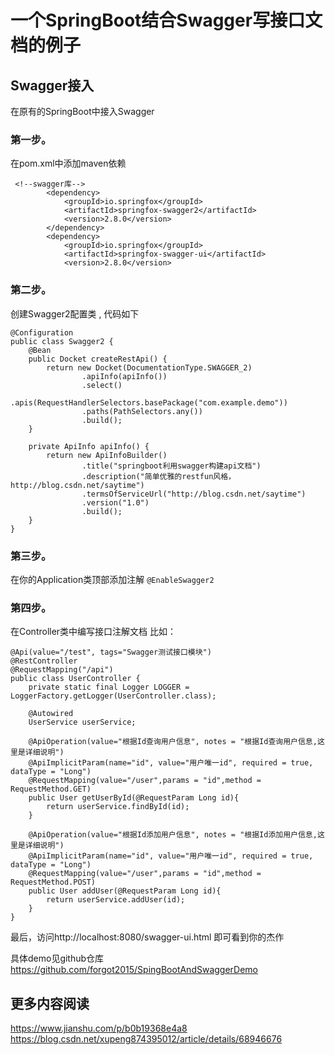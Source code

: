 # 一个SpringBoot结合Swagger写接口文档的例子

## Swagger接入

在原有的SpringBoot中接入Swagger

### 第一步。
在pom.xml中添加maven依赖
````
 <!--swagger库-->
        <dependency>
            <groupId>io.springfox</groupId>
            <artifactId>springfox-swagger2</artifactId>
            <version>2.8.0</version>
        </dependency>
        <dependency>
            <groupId>io.springfox</groupId>
            <artifactId>springfox-swagger-ui</artifactId>
            <version>2.8.0</version>
````
### 第二步。
创建Swagger2配置类 , 代码如下
````
@Configuration
public class Swagger2 {
    @Bean
    public Docket createRestApi() {
        return new Docket(DocumentationType.SWAGGER_2)
                .apiInfo(apiInfo())
                .select()
                .apis(RequestHandlerSelectors.basePackage("com.example.demo"))
                .paths(PathSelectors.any())
                .build();
    }

    private ApiInfo apiInfo() {
        return new ApiInfoBuilder()
                .title("springboot利用swagger构建api文档")
                .description("简单优雅的restfun风格，http://blog.csdn.net/saytime")
                .termsOfServiceUrl("http://blog.csdn.net/saytime")
                .version("1.0")
                .build();
    }
}
````

### 第三步。
在你的Application类顶部添加注解
`@EnableSwagger2`

### 第四步。
在Controller类中编写接口注解文档
比如：
````
@Api(value="/test", tags="Swagger测试接口模块")
@RestController
@RequestMapping("/api")
public class UserController {
    private static final Logger LOGGER = LoggerFactory.getLogger(UserController.class);

    @Autowired
    UserService userService;

    @ApiOperation(value="根据Id查询用户信息", notes = "根据Id查询用户信息,这里是详细说明")
    @ApiImplicitParam(name="id", value="用户唯一id", required = true, dataType = "Long")
    @RequestMapping(value="/user",params = "id",method = RequestMethod.GET)
    public User getUserById(@RequestParam Long id){
        return userService.findById(id);
    }

    @ApiOperation(value="根据Id添加用户信息", notes = "根据Id添加用户信息,这里是详细说明")
    @ApiImplicitParam(name="id", value="用户唯一id", required = true, dataType = "Long")
    @RequestMapping(value="/user",params = "id",method = RequestMethod.POST)
    public User addUser(@RequestParam Long id){
        return userService.addUser(id);
    }
}
````
最后，访问http://localhost:8080/swagger-ui.html 即可看到你的杰作

具体demo见github仓库 
https://github.com/forgot2015/SpingBootAndSwaggerDemo

## 更多内容阅读
https://www.jianshu.com/p/b0b19368e4a8
https://blog.csdn.net/xupeng874395012/article/details/68946676



